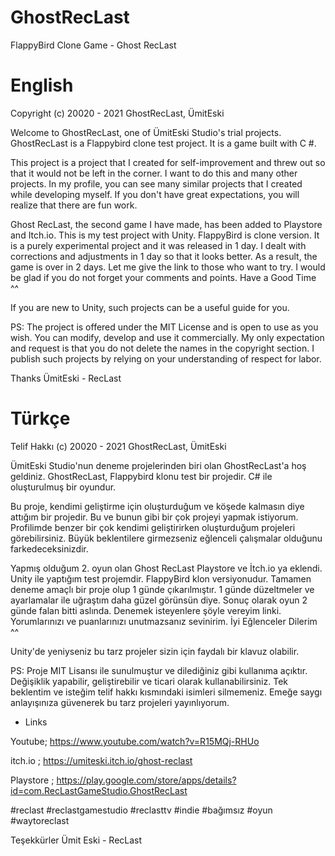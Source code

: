 # GhostRecLast
FlappyBird Clone Game - Ghost RecLast

# English

Copyright (c) 20020 - 2021 GhostRecLast, ÜmitEski

Welcome to GhostRecLast, one of ÜmitEski Studio's trial projects. GhostRecLast is a Flappybird clone test project. It is a game built with C #.

This project is a project that I created for self-improvement and threw out so that it would not be left in the corner. I want to do this and many other projects. In my profile, you can see many similar projects that I created while developing myself. If you don't have great expectations, you will realize that there are fun work.

Ghost RecLast, the second game I have made, has been added to Playstore and Itch.io. This is my test project with Unity. FlappyBird is clone version. It is a purely experimental project and it was released in 1 day. I dealt with corrections and adjustments in 1 day so that it looks better. As a result, the game is over in 2 days. Let me give the link to those who want to try. I would be glad if you do not forget your comments and points. Have a Good Time ^^

If you are new to Unity, such projects can be a useful guide for you.

PS: The project is offered under the MIT License and is open to use as you wish. You can modify, develop and use it commercially. My only expectation and request is that you do not delete the names in the copyright section. I publish such projects by relying on your understanding of respect for labor.

Thanks
ÜmitEski - RecLast

# Türkçe

Telif Hakkı (c) 20020 - 2021 GhostRecLast, ÜmitEski

ÜmitEski Studio'nun deneme projelerinden biri olan GhostRecLast'a hoş geldiniz. GhostRecLast, Flappybird klonu test bir projedir. C# ile oluşturulmuş bir oyundur.

Bu proje, kendimi geliştirme için oluşturduğum ve köşede kalmasın diye attığım bir projedir. Bu ve bunun gibi bir çok projeyi yapmak istiyorum. Profilimde benzer bir çok kendimi geliştirirken oluşturduğum projeleri görebilirsiniz. Büyük beklentilere girmezseniz eğlenceli çalışmalar olduğunu farkedeceksinizdir.

Yapmış olduğum 2. oyun olan Ghost RecLast Playstore ve İtch.io ya eklendi. Unity ile yaptığım test projemdir. FlappyBird klon versiyonudur. Tamamen deneme amaçlı bir proje olup 1 günde çıkarılmıştır. 1 günde düzeltmeler ve ayarlamalar ile uğraştım daha güzel görünsün diye. Sonuç olarak oyun 2 günde falan bitti aslında. Denemek isteyenlere şöyle vereyim linki. Yorumlarınızı ve puanlarınızı unutmazsanız sevinirim. İyi Eğlenceler Dilerim ^^

Unity'de yeniyseniz bu tarz projeler sizin için faydalı bir klavuz olabilir.

PS: Proje MIT Lisansı ile sunulmuştur ve dilediğiniz gibi kullanıma açıktır. Değişiklik yapabilir, geliştirebilir ve ticari olarak kullanabilirsiniz. Tek beklentim ve isteğim telif hakkı kısmındaki isimleri silmemeniz. Emeğe saygı anlayışınıza güvenerek bu tarz projeleri yayınlıyorum.

- Links

Youtube; https://www.youtube.com/watch?v=R15MQj-RHUo

itch.io ; https://umiteski.itch.io/ghost-reclast

Playstore ; https://play.google.com/store/apps/details?id=com.RecLastGameStudio.GhostRecLast

#reclast #reclastgamestudio #reclasttv #indie #bağımsız #oyun #waytoreclast

Teşekkürler 
Ümit Eski - RecLast
